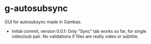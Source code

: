 # g-autosubsync
GUI for autosubsync made in Gambas.

- Initial commit, version 0.0.1:
	Only "Sync" tab works so far, for single video/sub pair.
	No validations if files are really video or subtitle.

